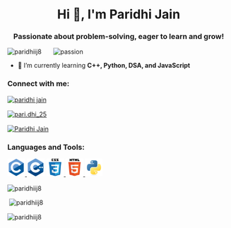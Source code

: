 <!DOCTYPE html>
<html lang="en">
<head>
    <meta charset="UTF-8">
    <meta name="viewport" content="width=device-width, initial-scale=1.0">
   
</head>
<body>
    <h1 align="center">Hi 👋, I'm Paridhi Jain</h1>
<h3 align="center">Passionate about problem-solving, eager to learn and grow!</h3>
<img align="right" alt="passion" width="400" src="https://cdn.dribbble.com/users/1364029/screenshots/16093268/media/68e82a7fb4904614a9066d6b540c14b2.gif"> 

<p align="left"> <img src="https://komarev.com/ghpvc/?username=paridhiij8&label=Profile%20views&color=0e75b6&style=flat" alt="paridhiij8" /> </p>

- 🌱 I’m currently learning **C++, Python, DSA, and JavaScript**



<h3 align="left">Connect with me:</h3>
<p align="left">
<a href="https://linkedin.com/in/paridhi jain" target="blank"><img align="center" src="https://raw.githubusercontent.com/rahuldkjain/github-profile-readme-generator/master/src/images/icons/Social/linked-in-alt.svg" alt="paridhi jain" height="30" width="40" /></a>

<a href="https://instagram.com/pari.dhi_25" target="blank"><img align="center" src="https://raw.githubusercontent.com/rahuldkjain/github-profile-readme-generator/master/src/images/icons/Social/instagram.svg" alt="pari.dhi_25" height="30" width="40" /></a>

  <a href="https://www.facebook.com/share/16DGpGB7mD/" target="blank"><img align="center" src="https://raw.githubusercontent.com/rahuldkjain/github-profile-readme-generator/master/src/images/icons/Social/facebook.svg" alt="Paridhi Jain" height="30" width="40" /></a>

</p>

<h3 align="left">Languages and Tools:</h3>
<p align="left">
 <a href="https://www.cprogramming.com/" target="_blank" rel="noreferrer"> <img src="https://raw.githubusercontent.com/devicons/devicon/master/icons/c/c-original.svg" alt="c" width="40" height="40"/> </a> <a href="https://www.w3schools.com/cpp/" target="_blank" rel="noreferrer"> <img src="https://raw.githubusercontent.com/devicons/devicon/master/icons/cplusplus/cplusplus-original.svg" alt="cplusplus" width="40" height="40"/></a>
  <a href="https://www.w3schools.com/css/" target="_blank" rel="noreferrer"> <img src="https://raw.githubusercontent.com/devicons/devicon/master/icons/css3/css3-original-wordmark.svg" alt="css3" width="40" height="40"/> </a>
 <a href="https://www.w3.org/html/" target="_blank" rel="noreferrer"> <img src="https://raw.githubusercontent.com/devicons/devicon/master/icons/html5/html5-original-wordmark.svg" alt="html5" width="40" height="40"/> </a>
 <a href="https://www.python.org" target="_blank" rel="noreferrer"> <img src="https://raw.githubusercontent.com/devicons/devicon/master/icons/python/python-original.svg" alt="python" width="40" height="40"/> </a> 
</p>

<p><img align="center" src="https://github-readme-stats.vercel.app/api/top-langs?username=paridhiij8&show_icons=true&locale=en&layout=compact" alt="paridhiij8" /></p>

<p>&nbsp;<img align="center" src="https://github-readme-stats.vercel.app/api?username=paridhiij8&show_icons=true&locale=en" alt="paridhiij8" /></p>

<p><img align="center" src="https://github-readme-streak-stats.herokuapp.com/?user=paridhiij8&" alt="paridhiij8" /></p>
</body>
</html>
